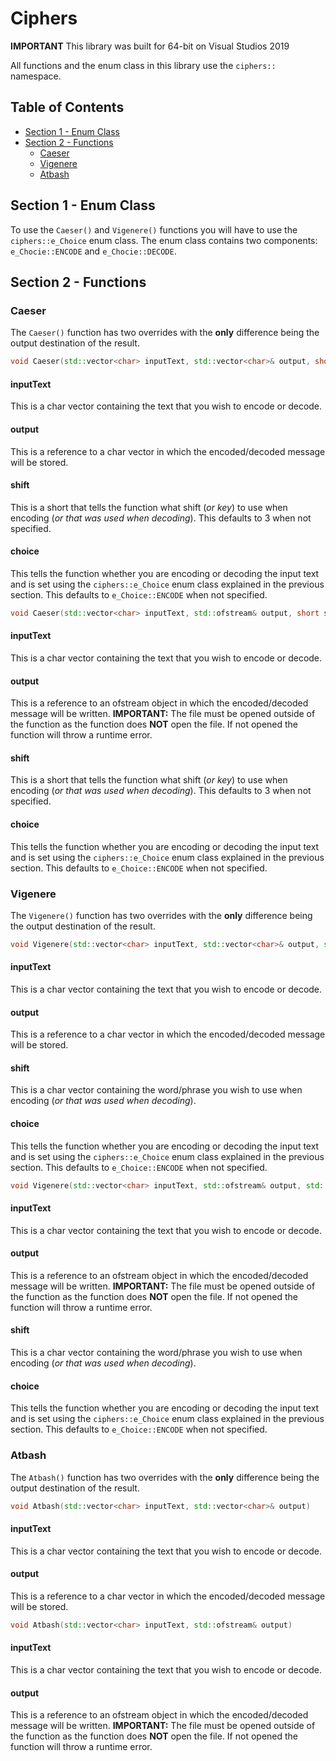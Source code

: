 # Ciphers
**IMPORTANT** This library was built for 64-bit on Visual Studios 2019

All functions and the enum class in this library use the `ciphers::` namespace.

## Table of Contents
- [Section 1 - Enum Class](https://github.com/c1ph3r-dev/CPP-Libs/blob/main/Ciphers/Documentation.md#section-1---enum-class)
- [Section 2 - Functions](https://github.com/c1ph3r-dev/CPP-Libs/blob/main/Ciphers/Documentation.md#section-2---functions)
  - [Caeser](https://github.com/c1ph3r-dev/CPP-Libs/blob/main/Ciphers/Documentation.md#caeser)
  - [Vigenere](https://github.com/c1ph3r-dev/CPP-Libs/blob/main/Ciphers/Documentation.md#vigenere)
  - [Atbash](https://github.com/c1ph3r-dev/CPP-Libs/blob/main/Ciphers/Documentation.md#atbash)

## Section 1 - Enum Class
To use the `Caeser()` and `Vigenere()` functions you will have to use the `ciphers::e_Choice` enum class.
The enum class contains two components: `e_Chocie::ENCODE` and `e_Chocie::DECODE`.

## Section 2 - Functions
### Caeser
The `Caeser()` function has two overrides with the **only** difference being the output destination of the result.

``` cpp
void Caeser(std::vector<char> inputText, std::vector<char>& output, short shift, e_Choice choice)
```

#### inputText
This is a char vector containing the text that you wish to encode or decode.

#### output
This is a reference to a char vector in which the encoded/decoded message will be stored.

#### shift
This is a short that tells the function what shift (*or key*) to use when encoding (*or that was used when decoding*).
This defaults to 3 when not specified.

#### choice
This tells the function whether you are encoding or decoding the input text and is set using the `ciphers::e_Choice` enum class explained in the previous section.
This defaults to `e_Choice::ENCODE` when not specified.

``` cpp
void Caeser(std::vector<char> inputText, std::ofstream& output, short shift, e_Choice choice)
```

#### inputText
This is a char vector containing the text that you wish to encode or decode.

#### output
This is a reference to an ofstream object in which the encoded/decoded message will be written.
**IMPORTANT:** The file must be opened outside of the function as the function does **NOT** open the file. If not opened the function will throw a runtime error.

#### shift
This is a short that tells the function what shift (*or key*) to use when encoding (*or that was used when decoding*).
This defaults to 3 when not specified.

#### choice
This tells the function whether you are encoding or decoding the input text and is set using the `ciphers::e_Choice` enum class explained in the previous section.
This defaults to `e_Choice::ENCODE` when not specified.

### Vigenere
The `Vigenere()` function has two overrides with the **only** difference being the output destination of the result.

``` cpp
void Vigenere(std::vector<char> inputText, std::vector<char>& output, std::vector<char> shift, e_Choice choice)
```

#### inputText
This is a char vector containing the text that you wish to encode or decode.

#### output
This is a reference to a char vector in which the encoded/decoded message will be stored.

#### shift
This is a char vector containing the word/phrase you wish to use when encoding (*or that was used when decoding*).

#### choice
This tells the function whether you are encoding or decoding the input text and is set using the `ciphers::e_Choice` enum class explained in the previous section.
This defaults to `e_Choice::ENCODE` when not specified.

``` cpp
void Vigenere(std::vector<char> inputText, std::ofstream& output, std::vector<char> shift, e_Choice choice)
```

#### inputText
This is a char vector containing the text that you wish to encode or decode.

#### output
This is a reference to an ofstream object in which the encoded/decoded message will be written.
**IMPORTANT:** The file must be opened outside of the function as the function does **NOT** open the file. If not opened the function will throw a runtime error.

#### shift
This is a char vector containing the word/phrase you wish to use when encoding (*or that was used when decoding*).

#### choice
This tells the function whether you are encoding or decoding the input text and is set using the `ciphers::e_Choice` enum class explained in the previous section.
This defaults to `e_Choice::ENCODE` when not specified.

### Atbash
The `Atbash()` function has two overrides with the **only** difference being the output destination of the result.

``` cpp
void Atbash(std::vector<char> inputText, std::vector<char>& output)
```

#### inputText
This is a char vector containing the text that you wish to encode or decode.

#### output
This is a reference to a char vector in which the encoded/decoded message will be stored.

``` cpp
void Atbash(std::vector<char> inputText, std::ofstream& output)
```

#### inputText
This is a char vector containing the text that you wish to encode or decode.

#### output
This is a reference to an ofstream object in which the encoded/decoded message will be written.
**IMPORTANT:** The file must be opened outside of the function as the function does **NOT** open the file. If not opened the function will throw a runtime error.
